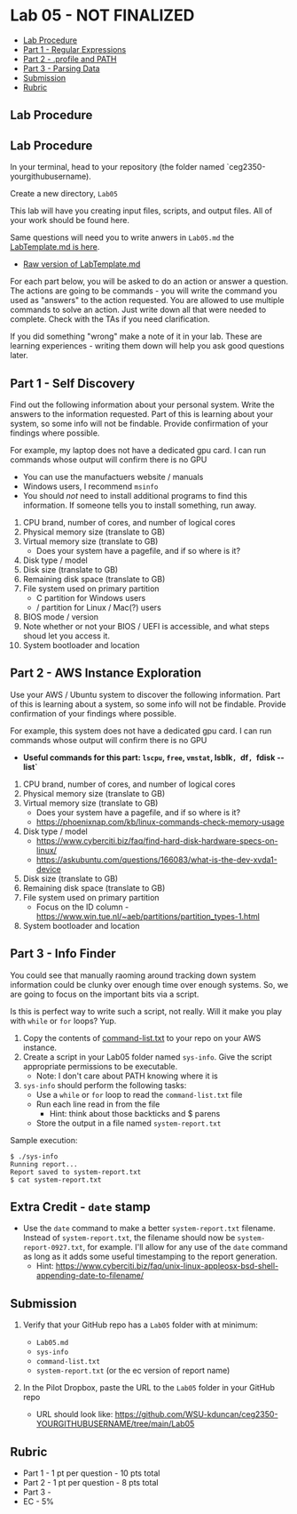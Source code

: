 # Lab 05 - NOT FINALIZED

- [Lab Procedure](#Lab-Procedure)
- [Part 1 - Regular Expressions](#Part-1---Regular-Expressions)
- [Part 2 - .profile and PATH](#Part-2---.profile-and-PATH)
- [Part 3 - Parsing Data](#Part-3---Parsing-Data)
- [Submission](#Submission)
- [Rubric](#Rubric)

## Lab Procedure

## Lab Procedure

In your terminal, head to your repository (the folder named `ceg2350-yourgithubusername).

Create a new directory, `Lab05`

This lab will have you creating input files, scripts, and output files.  All of your work should be found here.

Same questions will need you to write anwers in `Lab05.md` the [LabTemplate.md is here](LabTemplate.md).
   - [Raw version of LabTemplate.md](https://raw.githubusercontent.com/pattonsgirl/Fall2021-CEG2350/main/Labs/Lab05/LabTemplate.md)

For each part below, you will be asked to do an action or answer a question.  The actions are going to be commands - you will write the command you used as "answers" to the action requested.  You are allowed to use multiple commands to solve an action.  Just write down all that were needed to complete.  Check with the TAs if you need clarification.

If you did something "wrong" make a note of it in your lab. These are learning experiences - writing them down will help you ask good questions later. 

## Part 1 -  Self Discovery

Find out the following information about your personal system. Write the answers to the information requested.  Part of this is learning about your system, so some info will not be findable.  Provide confirmation of your findings where possible.  

For example, my laptop does not have a dedicated gpu card.  I can run commands whose output will confirm there is no GPU

- You can use the manufactuers website / manuals
- Windows users, I recommend `msinfo`
- You should _not_ need to install additional programs to find this information. If someone tells you to install something, run away.

1. CPU brand, number of cores, and number of logical cores
2. Physical memory size (translate to GB)
3. Virtual memory size (translate to GB)
   - Does your system have a pagefile, and if so where is it?
4. Disk type / model
5. Disk size (translate to GB)
6. Remaining disk space (translate to GB)
7. File system used on primary partition
   - C partition for Windows users
   - / partition for Linux / Mac(?) users
8. BIOS mode / version
9. Note whether or not your BIOS / UEFI is accessible, and what steps shoud let you access it.
10. System bootloader and location

## Part 2 - AWS Instance Exploration

Use your AWS / Ubuntu system to discover the following information.  Part of this is learning about a system, so some info will not be findable.  Provide confirmation of your findings where possible.  

For example, this system does not have a dedicated gpu card.  I can run commands whose output will confirm there is no GPU

- **Useful commands for this part: `lscpu`, `free`, `vmstat`, lsblk`, `df`, `fdisk --list`**

1. CPU brand, number of cores, and number of logical cores
2. Physical memory size (translate to GB)
3. Virtual memory size (translate to GB)
   - Does your system have a pagefile, and if so where is it?
   - https://phoenixnap.com/kb/linux-commands-check-memory-usage 
4. Disk type / model
   - https://www.cyberciti.biz/faq/find-hard-disk-hardware-specs-on-linux/
   - https://askubuntu.com/questions/166083/what-is-the-dev-xvda1-device
5. Disk size (translate to GB)
6. Remaining disk space (translate to GB)
7. File system used on primary partition
   - Focus on the ID column - https://www.win.tue.nl/~aeb/partitions/partition_types-1.html
8. System bootloader and location

## Part 3 - Info Finder

You could see that manually raoming around tracking down system information could be clunky over enough time over enough systems.  So, we are going to focus on the important bits via a script.  

Is this is perfect way to write such a script, not really.  Will it make you play with `while` or `for` loops?  Yup.

1. Copy the contents of [command-list.txt](command-list.txt) to your repo on your AWS instance.
2. Create a script in your Lab05 folder named `sys-info`.  Give the script appropriate permissions to be executable.
   - Note: I don't care about PATH knowing where it is
3. `sys-info` should perform the following tasks:
   - Use a `while` or `for` loop to read the `command-list.txt` file
   - Run each line read in from the file
      - Hint: think about those backticks and $ parens
   - Store the output in a file named `system-report.txt`

Sample execution:
```
$ ./sys-info
Running report...
Report saved to system-report.txt
$ cat system-report.txt

```

## Extra Credit - `date` stamp

- Use the `date` command to make a better `system-report.txt` filename.  Instead of `system-report.txt`, the filename should now be `system-report-0927.txt`, for example.  I'll allow for any use of the `date` command as long as it adds some useful timestamping to the report generation.
   - Hint: https://www.cyberciti.biz/faq/unix-linux-appleosx-bsd-shell-appending-date-to-filename/ 

## Submission

1. Verify that your GitHub repo has a `Lab05` folder with at minimum:
   - `Lab05.md`
   - `sys-info`
   - `command-list.txt`
   - `system-report.txt` (or the ec version of report name)

2. In the Pilot Dropbox, paste the URL to the `Lab05` folder in your GitHub repo
    - URL should look like: https://github.com/WSU-kduncan/ceg2350-YOURGITHUBUSERNAME/tree/main/Lab05

## Rubric

- Part 1 - 1 pt per question - 10 pts total
- Part 2 - 1 pt per question - 8 pts total
- Part 3 - 
- EC - 5%